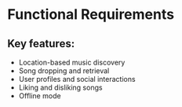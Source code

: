 # Functional Requirements

## Key features:

<ul>
  <li>Location-based music discovery</li>
  <li>Song dropping and retrieval</li>
  <li>User profiles and social interactions</li>
  <li>Liking and disliking songs</li>
  <li>Offline mode</li>
</ul>

